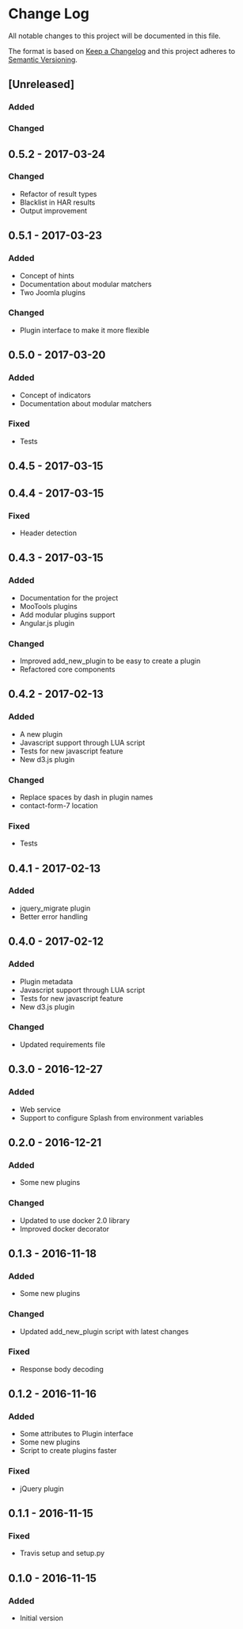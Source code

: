 # Change Log
All notable changes to this project will be documented in this file.

The format is based on [Keep a Changelog](http://keepachangelog.com/)
and this project adheres to [Semantic Versioning](http://semver.org/).

## [Unreleased]
### Added

### Changed

## 0.5.2 - 2017-03-24
### Changed
- Refactor of result types
- Blacklist in HAR results
- Output improvement

## 0.5.1 - 2017-03-23
### Added
- Concept of hints
- Documentation about modular matchers
- Two Joomla plugins

### Changed
- Plugin interface to make it more flexible

## 0.5.0 - 2017-03-20
### Added
- Concept of indicators
- Documentation about modular matchers

### Fixed
- Tests

## 0.4.5 - 2017-03-15

## 0.4.4 - 2017-03-15
### Fixed
- Header detection

## 0.4.3 - 2017-03-15
### Added
- Documentation for the project
- MooTools plugins
- Add modular plugins support
- Angular.js plugin

### Changed
- Improved add_new_plugin to be easy to create a plugin
- Refactored core components

## 0.4.2 - 2017-02-13
### Added
- A new plugin
- Javascript support through LUA script
- Tests for new javascript feature
- New d3.js plugin

### Changed
- Replace spaces by dash in plugin names
- contact-form-7 location

### Fixed
- Tests

## 0.4.1 - 2017-02-13
### Added
- jquery_migrate plugin
- Better error handling

## 0.4.0 - 2017-02-12
### Added
- Plugin metadata
- Javascript support through LUA script
- Tests for new javascript feature
- New d3.js plugin

### Changed
- Updated requirements file

## 0.3.0 - 2016-12-27
### Added
- Web service
- Support to configure Splash from environment variables

## 0.2.0 - 2016-12-21
### Added
- Some new plugins

### Changed
- Updated to use docker 2.0 library
- Improved docker decorator

## 0.1.3 - 2016-11-18
### Added
- Some new plugins

### Changed
- Updated add_new_plugin script with latest changes

### Fixed
- Response body decoding

## 0.1.2 - 2016-11-16
### Added
- Some attributes to Plugin interface
- Some new plugins
- Script to create plugins faster

### Fixed
- jQuery plugin

## 0.1.1 - 2016-11-15
### Fixed
- Travis setup and setup.py

## 0.1.0 - 2016-11-15
### Added
- Initial version

